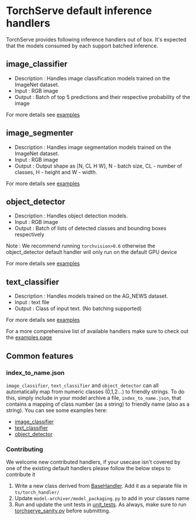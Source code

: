 # TorchServe default inference handlers

TorchServe provides following inference handlers out of box. It's expected that the models consumed by each support batched inference.

## image_classifier

* Description : Handles image classification models trained on the ImageNet dataset.
* Input : RGB image
* Output : Batch of top 5 predictions and their respective probability of the image

For more details see [examples](https://github.com/pytorch/serve/tree/master/examples/image_classifier)

## image_segmenter

* Description : Handles image segmentation models trained on the ImageNet dataset.
* Input : RGB image
* Output : Output shape as [N, CL H W], N - batch size, CL - number of classes, H - height and W - width.

For more details see [examples](https://github.com/pytorch/serve/tree/master/examples/image_segmenter)

## object_detector

* Description : Handles object detection models.
* Input : RGB image
* Output : Batch of lists of detected classes and bounding boxes respectively

Note : We recommend running `torchvision>0.6` otherwise the object_detector default handler will only run on the default GPU device

For more details see [examples](https://github.com/pytorch/serve/tree/master/examples/object_detector)

## text_classifier

* Description : Handles models trained on the AG_NEWS dataset.
* Input : text file
* Output : Class of input text. (No batching supported)

For more details see [examples](https://github.com/pytorch/serve/tree/master/examples/text_classification)

For a more comprehensive list of available handlers make sure to check out the [examples page](https://github.com/pytorch/serve/tree/master/examples)

## Common features

### index_to_name.json

`image_classifier`, `text_classifier` and `object_detector` can all automatically map from numeric classes (0,1,2...) to friendly strings. To do this, simply include in your model archive a file, `index_to_name.json`, that contains a mapping of class number (as a string) to friendly name (also as a string). You can see some examples here:
- [image_classifier](https://github.com/pytorch/serve/tree/master/examples/image_classifier/index_to_name.json)
- [text_classifier](https://github.com/pytorch/serve/tree/master/examples/text_classification/index_to_name.json)
- [object_detector](https://github.com/pytorch/serve/tree/master/examples/object_detector/index_to_name.json)

### Contributing
We welcome new contributed handlers, if your usecase isn't covered by one of the existing default handlers please follow the below steps to contribute it
1. Write a new class derived from [BaseHandler](https://github.com/pytorch/serve/blob/master/ts/torch_handler/base_handler.py). Add it as a separate file in `ts/torch_handler/`
2. Update `model-archiver/model_packaging.py` to add in your classes name
3. Run and update the unit tests in [unit_tests](https://github.com/pytorch/serve/tree/master/ts/torch_handler/unit_tests). As always, make sure to run [torchserve_sanity.py](https://github.com/pytorch/serve/tree/master/torchserve_sanity.py) before submitting.
